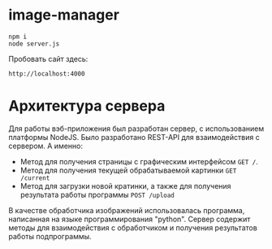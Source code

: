 # image-manager

```
npm i
node server.js 
```

Пробовать сайт здесь:
```
http://localhost:4000
```

# Архитектура сервера

Для работы вэб-приложения был разработан сервер, с использованием платформы NodeJS.
Было разработано REST-API для взаимодействия с сервером. А именно: 

+ Метод для получения страницы с графическим интерфейсом `GET /`.
+ Метод для получения текущей обрабатываемой картинки `GET /current`
+ Метод для загрузки новой кратинки, а также для получения результата работы программы `POST /upload`

В качестве обработчика изображений использовалась программа, написанная на языке программирования "python". 
Сервер содержит методы для взаимодействия с обработчиком и получения результатов работы подпрограммы.


